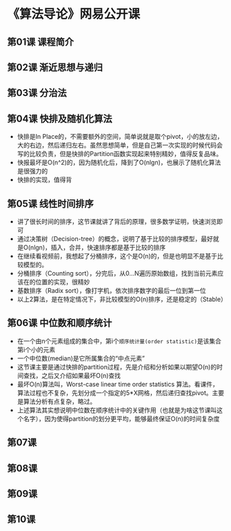 # 《算法导论》网易公开课

## 第01课 课程简介

## 第02课 渐近思想与递归

## 第03课 分治法

## 第04课 快排及随机化算法

- 快排是In Place的，不需要额外的空间，简单说就是取个pivot，小的放左边，大的右边，然后递归左右。虽然思想简单，但是自己第一次实现的时候代码会写的比较负责，但是快排的Partition函数实现起来特别精妙，值得反复品味。
- 快报最坏是O(n^2)的，因为随机化后，降到了O(nlgn)，也展示了随机化算法是很强力的
- 快排的实现，值得背

## 第05课 线性时间排序

- 讲了很长时间的排序，这节课就讲了背后的原理，很多数学证明，快速浏览即可
- 通过决策树（Decision-tree）的概念，说明了基于比较的排序模型，最好就是O(nlgn)，插入，合并，快速排序都是基于比较的排序
- 在继续看视频前，我想起了分桶排序，这个是O(n)的，但是也明显不是基于比较模型的。
- 分桶排序（Counting sort），分完后，从0...N遍历原始数组，找到当前元素应该在的位置的实现，很精妙
- 基数排序（Radix sort），像打字机，依次排序数字的最后一位到第一位
- 以上2算法，是在特定情况下，非比较模型的O(n)排序，还是稳定的（Stable）

## 第06课 中位数和顺序统计

- 在一个由n个元素组成的集合中，第i个`顺序统计量(order statistic)`是该集合第i个小的元素
- 一个中位数(median)是它所属集合的“中点元素”
- 这节课主要是通过快排的partition过程，先是介绍和分析如果以期望O(n)的时间查找，之后又介绍如果最坏O(n)查找
- 最坏O(n)算法叫，Worst-case linear time order statistics 算法。看课件，算法过程也不复杂，先划分成一个指定的5*X网格，然后递归查找pivot。主要是算法分析有点复杂，略过。
- 上述算法其实想说明中位数在顺序统计中的关键作用（也就是为啥这节课叫这个名字），因为使得partition的划分更平均，能够最终保证O(n)的时间复杂度

## 第07课

## 第08课

## 第09课

## 第10课





